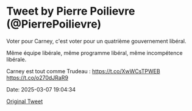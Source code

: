 # Tweet by Pierre Poilievre (@PierrePoilievre)

Voter pour Carney, c'est voter pour un quatrième gouvernement libéral.

Même équipe libérale, même programme libéral, même incompétence libérale.

Carney est tout comme Trudeau : https://t.co/XwWCsTPWEB https://t.co/o270dJRaR9

Date: 2025-03-07 19:04:34

[Original Tweet](https://x.com/PierrePoilievre/status/1898087394450010497)
